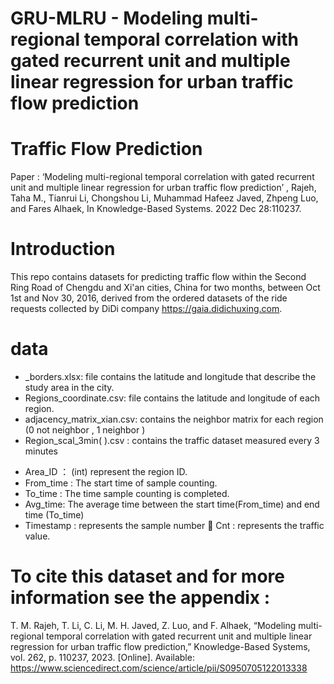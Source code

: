 # GRU-MLRU - Modeling multi-regional temporal correlation with gated recurrent unit and multiple linear regression for urban traffic flow prediction
 # Traffic Flow Prediction
Paper : ‘Modeling multi-regional temporal correlation with gated recurrent unit and multiple linear regression for urban traffic flow prediction’ , Rajeh, Taha M., Tianrui Li, Chongshou Li, Muhammad Hafeez Javed, Zhpeng Luo, and Fares Alhaek, In Knowledge-Based Systems. 2022 Dec 28:110237.
# Introduction
This repo contains datasets for predicting traffic flow within the Second Ring Road of Chengdu and Xi'an cities, China for two months, between Oct 1st and Nov 30, 2016, derived from the ordered datasets of the ride requests collected by DiDi company https://gaia.didichuxing.com.
# data
-	_borders.xlsx: file contains the latitude and longitude that describe the study area in the city.
-	Regions_coordinate.csv: file contains the latitude and longitude of each region.
-	adjacency_matrix_xian.csv: contains the neighbor matrix for each region (0 not neighbor , 1 neighbor )
-	Region_scal_3min(  ).csv : contains the traffic dataset measured every 3 minutes
*	Area_ID ： (int) represent the region ID.
*	From_time : The start time of sample counting.
*	To_time : The time sample counting is completed.
*	Avg_time: The average time between the start time(From_time) and end time (To_time)
*	Timestamp : represents the sample number
	Cnt : represents the traffic value.
# To cite this dataset and for more information see the appendix :
T. M. Rajeh, T. Li, C. Li, M. H. Javed, Z. Luo, and F. Alhaek, “Modeling multi-regional temporal correlation with gated recurrent unit and multiple linear regression for urban traffic flow prediction,” Knowledge-Based Systems, vol. 262, p. 110237, 2023. [Online]. Available: https://www.sciencedirect.com/science/article/pii/S0950705122013338
